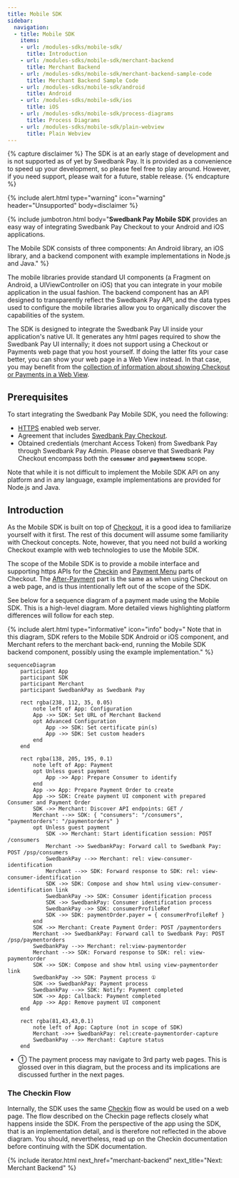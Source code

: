 ```yaml
---
title: Mobile SDK
sidebar:
  navigation:
  - title: Mobile SDK
    items:
    - url: /modules-sdks/mobile-sdk/
      title: Introduction
    - url: /modules-sdks/mobile-sdk/merchant-backend
      title: Merchant Backend
    - url: /modules-sdks/mobile-sdk/merchant-backend-sample-code
      title: Merchant Backend Sample Code
    - url: /modules-sdks/mobile-sdk/android
      title: Android
    - url: /modules-sdks/mobile-sdk/ios
      title: iOS
    - url: /modules-sdks/mobile-sdk/process-diagrams
      title: Process Diagrams
    - url: /modules-sdks/mobile-sdk/plain-webview
      title: Plain Webview
---
```


{% capture disclaimer %}
The SDK is at an early stage of development
and is not supported as of yet by Swedbank Pay. It is provided as a
convenience to speed up your development, so please feel free to play around.
However, if you need support, please wait for a future, stable release.
{% endcapture %}

{% include alert.html type="warning" icon="warning" header="Unsupported"
body=disclaimer %}

{% include jumbotron.html body="**Swedbank Pay Mobile SDK** provides an easy way of integrating Swedbank Pay Checkout to your Android and iOS applications.

The Mobile SDK consists of three components: An Android library, an iOS library, and a backend component with example implementations in Node.js and Java." %}

The mobile libraries provide standard UI components (a Fragment on Android, a UIViewController on iOS) that you can integrate in your mobile application in the usual fashion. The backend component has an API designed to transparently reflect the Swedbank Pay API, and the data types used to configure the mobile libraries allow you to organically discover the capabilities of the system.

The SDK is designed to integrate the Swedbank Pay UI inside your application's native UI. It generates any html pages required to show the Swedbank Pay UI internally; it does not support using a Checkout or Payments web page that you host yourself. If doing the latter fits your case better, you can show your web page in a Web View instead. In that case, you may benefit from the [collection of information about showing Checkout or Payments in a Web View][plain-webview].

## Prerequisites

To start integrating the Swedbank Pay Mobile SDK, you need the following:

*   [HTTPS][https] enabled web server.
*   Agreement that includes [Swedbank Pay Checkout][checkout].
*   Obtained credentials (merchant Access Token) from Swedbank Pay through
    Swedbank Pay Admin. Please observe that Swedbank Pay Checkout encompass
    both the **`consumer`** and **`paymentmenu`** scope.

Note that while it is not difficult to implement the Mobile SDK API on any platform and in any language, example implementations are provided for Node.js and Java.

## Introduction

As the Mobile SDK is built on top of [Checkout][checkout], it is a good idea to familiarize yourself with it first. The rest of this document will assume some familiarity with Checkout concepts. Note, however, that you need not build a working Checkout example with web technologies to use the Mobile SDK.

The scope of the Mobile SDK is to provide a mobile interface and supporting https APIs for the [Checkin][checkin] and [Payment Menu][payment-menu] parts of Checkout. The [After-Payment][after-payment-capture] part is the same as when using Checkout on a web page, and is thus intentionally left out of the scope of the SDK.

See below for a sequence diagram of a payment made using the Mobile SDK. This is a high-level diagram. More detailed views highlighting platform differences will follow for each step.

{% include alert.html type="informative" icon="info" body="
Note that in this diagram, SDK refers to the Mobile SDK Android or iOS component, and Merchant refers to the merchant back-end, running the Mobile SDK backend component, possibly using the example implementation." %}

```mermaid
sequenceDiagram
    participant App
    participant SDK
    participant Merchant
    participant SwedbankPay as Swedbank Pay

    rect rgba(238, 112, 35, 0.05)
        note left of App: Configuration
        App ->> SDK: Set URL of Merchant Backend
        opt Advanced Configuration
            App ->> SDK: Set certificate pin(s)
            App ->> SDK: Set custom headers
        end
    end

    rect rgba(138, 205, 195, 0.1)
        note left of App: Payment
        opt Unless guest payment
            App ->> App: Prepare Consumer to identify
        end
        App ->> App: Prepare Payment Order to create
        App ->> SDK: Create payment UI component with prepared Consumer and Payment Order
        SDK ->> Merchant: Discover API endpoints: GET /
        Merchant -->> SDK: { "consumers": "/consumers", "paymentorders": "/paymentorders" }
        opt Unless guest payment
            SDK ->> Merchant: Start identification session: POST /consumers
            Merchant ->> SwedbankPay: Forward call to Swedbank Pay: POST /psp/consumers
            SwedbankPay -->> Merchant: rel: view-consumer-identification
            Merchant -->> SDK: Forward response to SDK: rel: view-consumer-identification
            SDK ->> SDK: Compose and show html using view-consumer-identification link
            SwedbankPay ->> SDK: Consumer identification process
            SDK ->> SwedbankPay: Consumer identification process
            SwedbankPay ->> SDK: consumerProfileRef
            SDK ->> SDK: paymentOrder.payer = { consumerProfileRef }
        end
        SDK ->> Merchant: Create Payment Order: POST /paymentorders
        Merchant ->> SwedbankPay: Forward call to Swedbank Pay: POST /psp/paymentorders
        SwedbankPay -->> Merchant: rel:view-paymentorder
        Merchant -->> SDK: Forward response to SDK: rel: view-paymentorder
        SDK ->> SDK: Compose and show html using view-paymentorder link
        SwedbankPay ->> SDK: Payment process ①
        SDK ->> SwedbankPay: Payment process
        SwedbankPay -->> SDK: Notify: Payment completed
        SDK ->> App: Callback: Payment completed
        App ->> App: Remove payment UI component
    end

    rect rgba(81,43,43,0.1)
        note left of App: Capture (not in scope of SDK)
        Merchant ->>+ SwedbankPay: rel:create-paymentorder-capture
        SwedbankPay -->> Merchant: Capture status
    end
```

*   ① The payment process may navigate to 3rd party web pages. This is glossed over in this diagram, but the process and its implications are discussed further in the next pages.

### The Checkin Flow

Internally, the SDK uses the same [Checkin][checkin] flow as would be used on a web page. The flow described on the Checkin page reflects closely what happens inside the SDK. From the perspective of the app using the SDK, that is an implementation detail, and is therefore not reflected in the above diagram. You should, nevertheless, read up on the Checkin documentation before continuing with the SDK documentation.

{% include iterator.html next_href="merchant-backend"
                         next_title="Next: Merchant Backend" %}

[plain-webview]: plain-webview
[checkout]: /checkout
[https]: /home/technical-information#connection-and-protocol
[checkin]: /checkout/checkin
[payment-menu]: /checkout/payment-menu
[after-payment-capture]: /checkout/capture
